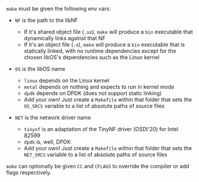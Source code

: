 `make` must be given the following env vars:

- `NF` is the path to the libNF
  - If it's shared object file (`.so`), `make` will produce a `bin` executable that dynamically links against that NF
  - If it's an object file (`.o`), `make` will produce a `bin` executable that is statically linked, with no runtime dependencies except for the chosen libOS's dependencies such as the Linux kernel

- `OS` is the libOS name
  - `linux` depends on the Linux kernel
  - `metal` depends on nothing and expects to run in kernel mode
  - `dpdk` depends on DPDK (does not support static linking)
  - Add your own! Just create a `Makefile` within that folder that sets the `OS_SRCS` variable to a list of absolute paths of source files

- `NET` is the network driver name
  - `tinynf` is an adaptation of the TinyNF driver (OSDI'20) for Intel 82599
  - `dpdk` is, well, DPDK
  - Add your own! Just create a `Makefile` within that folder that sets the `NET_SRCS` variable to a list of absolute paths of source files

`make` can optionally be given `CC` and `CFLAGS` to override the compiler or add flags respectively.
